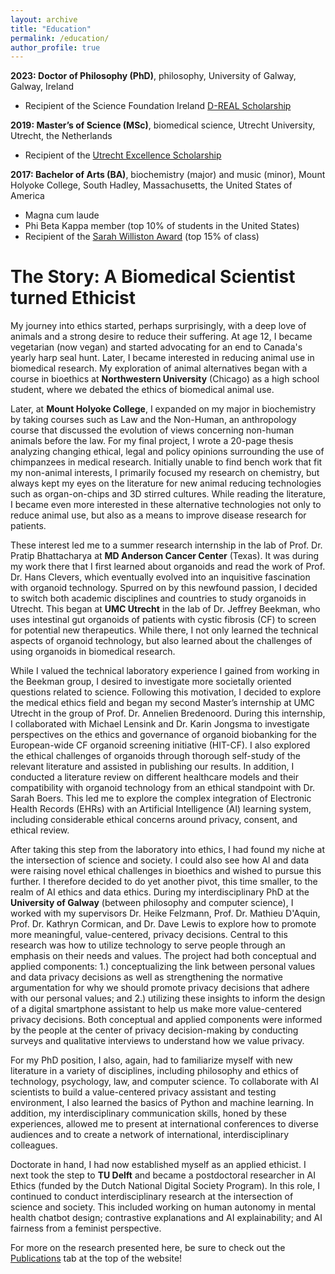 ```yaml
---
layout: archive
title: "Education"
permalink: /education/
author_profile: true
---
```


**2023: Doctor of Philosophy (PhD)**, philosophy, University of Galway, Galway, Ireland
* Recipient of the Science Foundation Ireland [D-REAL Scholarship](https://d-real.ie/)

**2019: Master’s of Science (MSc)**, biomedical science, Utrecht University, Utrecht, the Netherlands
*	Recipient of the [Utrecht Excellence Scholarship](https://www.uu.nl/en/masters/general-information/application-and-admission/grants-and-scholarships/utrecht-excellence-scholarships)

**2017: Bachelor of Arts (BA)**, biochemistry (major) and music (minor), Mount Holyoke College, South Hadley, Massachusetts, the United States of America
* Magna cum laude	
* Phi Beta Kappa member (top 10% of students in the United States)
*	Recipient of the [Sarah Williston Award](https://embark.mtholyoke.edu/osi/the-awards/) (top 15% of class)


The Story: A Biomedical Scientist turned Ethicist
======

My journey into ethics started, perhaps surprisingly, with a deep love of animals and a strong desire to reduce their suffering. At age 12, I became vegetarian (now vegan) and started advocating for an end to Canada's yearly harp seal hunt. Later, I became interested in reducing animal use in biomedical research. My exploration of animal alternatives began with a course in bioethics at **Northwestern University** (Chicago) as a high school student, where we debated the ethics of biomedical animal use. 

Later, at **Mount Holyoke College**, I expanded on my major in biochemistry by taking courses such as Law and the Non-Human, an anthropology course that discussed the evolution of views concerning non-human animals before the law. For my final project, I wrote a 20-page thesis analyzing changing ethical, legal and policy opinions surrounding the use of chimpanzees in medical research. Initially unable to find bench work that fit my non-animal interests, I primarily focused my research on chemistry, but always kept my eyes on the literature for new animal reducing technologies such as organ-on-chips and 3D stirred cultures. While reading the literature, I became even more interested in these alternative technologies not only to reduce animal use, but also as a means to improve disease research for patients.

These interest led me to a summer research internship in the lab of Prof. Dr. Pratip Bhattacharya at **MD Anderson Cancer Center** (Texas). It was during my work there that I first learned about organoids and read the work of Prof. Dr. Hans Clevers, which eventually evolved into an inquisitive fascination with organoid technology. Spurred on by this newfound passion, I decided to switch both academic disciplines and countries to study organoids in Utrecht. This began at **UMC Utrecht** in the lab of Dr. Jeffrey Beekman, who uses intestinal gut organoids of patients with cystic fibrosis (CF) to screen for potential new therapeutics. While there, I not only learned the technical aspects of organoid technology, but also learned about the challenges of using organoids in biomedical research.

While I valued the technical laboratory experience I gained from working in the Beekman group, I desired to investigate more societally oriented questions related to science. Following this motivation, I decided to explore the medical ethics field and began my second Master’s internship at UMC Utrecht in the group of Prof. Dr. Annelien Bredenoord. During this internship, I collaborated with Michael Lensink and Dr. Karin Jongsma to investigate perspectives on the ethics and governance of organoid biobanking for the European-wide CF organoid screening initiative (HIT-CF). I also explored the ethical challenges of organoids through thorough self-study of the relevant literature and assisted in publishing our results. In addition, I conducted a literature review on different healthcare models and their compatibility with organoid technology from an ethical standpoint with Dr. Sarah Boers. This led me to explore the complex integration of Electronic Health Records (EHRs) with an Artificial Intelligence (AI) learning system, including considerable ethical concerns around privacy, consent, and ethical review.

After taking this step from the laboratory into ethics, I had found my niche at the intersection of science and society. I could also see how AI and data were raising novel ethical challenges in bioethics and wished to pursue this further. I therefore decided to do yet another pivot, this time smaller, to the realm of AI ethics and data ethics. During my interdisciplinary PhD at the **University of Galway** (between philosophy and computer science), I worked with my supervisors Dr. Heike Felzmann, Prof. Dr. Mathieu D'Aquin, Prof. Dr. Kathryn Cormican, and Dr. Dave Lewis to explore how to promote more meaningful, value-centered, privacy decisions. Central to this research was how to utilize technology to serve people through an emphasis on their needs and values. The project had both conceptual and applied components: 1.) conceptualizing the link between personal values and data privacy decisions as well as strengthening the normative argumentation for why we should promote privacy decisions that adhere with our personal values; and 2.) utilizing these insights to inform the design of a digital smartphone assistant to help us make more value-centered privacy decisions. Both conceptual and applied components were informed by the people at the center of privacy decision-making by conducting surveys and qualitative interviews to understand how we value privacy. 

For my PhD position, I also, again, had to familiarize myself with new literature in a variety of disciplines, including philosophy and ethics of technology, psychology, law, and computer science. To collaborate with AI scientists to build a value-centered privacy assistant and testing environment, I also learned the basics of Python and machine learning. In addition, my interdisciplinary communication skills, honed by these experiences, allowed me to present at international conferences to diverse audiences and to create a network of international, interdisciplinary colleagues.

Doctorate in hand, I had now established myself as an applied ethicist. I next took the step to **TU Delft** and became a postdoctoral researcher in AI Ethics (funded by the Dutch National Digital Society Program). In this role, I continued to conduct interdisciplinary research at the intersection of science and society. This included working on human autonomy in mental health chatbot design; contrastive explanations and AI explainability; and AI fairness from a feminist perspective.

For more on the research presented here, be sure to check out the [Publications](https://sarahecarterphd.github.io/publications/) tab at the top of the website!

